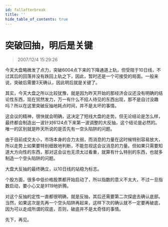```yaml
---
id: fallafterbreak 
title: ''
hide_table_of_contents: true
---
```


# 突破回抽，明后是关键

> 2007/12/4 15:29:26

<div style={{color: '#009900', fontWeight: 'bold', fontSize: '18px'}}>

今天大盘略微发了点力，突破6004点下来的下降通道上轨，但受阻于10日线，不过其后的回落并没有跌回上轨之下，因此，暂时还是一个可接受的局面。一般来说，突破后需要3天确认，因此明后就是关键了。
 
其实，今天大盘之所以比较犹豫，就是因为昨天开始的那经济会议还没有明确的结论性东西，现在贸然发力，万一有什么不招人待见的东西出现，那不是自讨没趣吗？所以在这里突破反抽地耗点时间，并不是太坏的事情。
 
这会议的精神，很快就会明确，这决定了短线大盘的走势。但无论结论是怎么样，最终都会制造出一波针对6124点下来第一波调整的大反抽，这个结论是必然的。唯一的区别就是昨天所说的是否先有一空头陷阱的问题。
 
由于目前成交太小，市场本身的合力太弱，而消息的力量在这时候特别容易放大，所以走势上如果要特别细致地判断，不能忽视这会议消息的力量。但如果只需要知道大方向性的东西，那对这会议也无须太过看重，就算有什么特别的东西，也就多制造一个空头陷阱的问题。
 
大盘大反抽的最终确立，以10日线的站稳为标志。
 
个股方面，很多中低价格股票都开始启动了，所以指数的意义不太大，不过一旦指数启动，要小心又是9119地折腾。
 
对这个反抽的定性一直都很明确，就是反抽，其后还需要第二次探底去确认底部。当然，如果这次是先再一个空头陷阱再起来，这样下次的确认就不一定要再破底，因为可以走成所谓的双底，否则，破底并不是太奇怪的事情。
 
先下，再见。

</div>